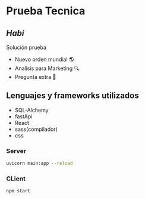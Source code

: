 # Prueba Tecnica
## _Habi_


Solución prueba

- Nuevo orden mundial 🌎
- Analisis para Marketing 🔍
- Pregunta extra 🙋

## Lenguajes y frameworks utilizados

- SQL-Alchemy
- fastApi
- React
- sass(compilador)
- css

### Server
```sh
uvicorn main:app --reload
```
### CLient

```sh
npm start
```